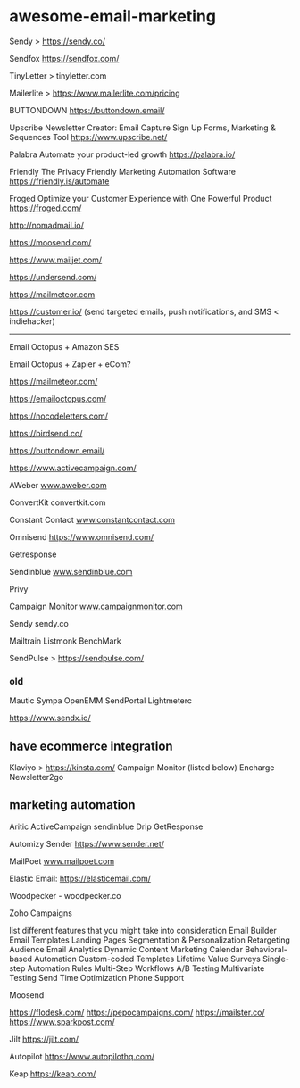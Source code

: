 # awesome-email-marketing


Sendy > https://sendy.co/

Sendfox https://sendfox.com/

TinyLetter > tinyletter.com

Mailerlite > https://www.mailerlite.com/pricing

BUTTONDOWN 
https://buttondown.email/

Upscribe Newsletter Creator: Email Capture Sign Up Forms, Marketing &amp; Sequences Tool
https://www.upscribe.net/

Palabra
Automate your
product-led growth
https://palabra.io/ 

Friendly
The Privacy Friendly Marketing Automation Software
https://friendly.is/automate 

Froged
Optimize your Customer Experience with One Powerful Product
https://froged.com/ 

http://nomadmail.io/ 

https://moosend.com/ 

https://www.mailjet.com/

https://undersend.com/ 

https://mailmeteor.com

https://customer.io/ (send targeted emails, push notifications, and SMS < indiehacker)


---
Email Octopus + Amazon SES

Email Octopus + Zapier + eCom?

https://mailmeteor.com/

https://emailoctopus.com/


https://nocodeletters.com/

https://birdsend.co/

https://buttondown.email/



https://www.activecampaign.com/

AWeber  www.aweber.com

ConvertKit convertkit.com

Constant Contact www.constantcontact.com

Omnisend https://www.omnisend.com/

Getresponse

Sendinblue www.sendinblue.com

Privy 

Campaign Monitor www.campaignmonitor.com

Sendy sendy.co

Mailtrain 
Listmonk 
BenchMark 

SendPulse > https://sendpulse.com/

### old
Mautic 
Sympa
OpenEMM
SendPortal
Lightmeterc

https://www.sendx.io/

## have ecommerce integration
Klaviyo > https://kinsta.com/ 
Campaign Monitor (listed below)
Encharge
Newsletter2go

## marketing automation
Aritic
ActiveCampaign
sendinblue
Drip
GetResponse


Automizy
Sender https://www.sender.net/

MailPoet www.mailpoet.com


Elastic Email: https://elasticemail.com/

Woodpecker - woodpecker.co 

Zoho Campaigns



list different features that you might take into consideration
Email Builder	
Email Templates	
Landing Pages
Segmentation & Personalization
Retargeting Audience
Email Analytics
Dynamic Content
Marketing Calendar
Behavioral-based Automation
Custom-coded Templates
Lifetime Value
Surveys
Single-step Automation Rules
Multi-Step Workflows
A/B Testing
Multivariate Testing
Send Time Optimization
Phone Support	


Moosend


https://flodesk.com/
https://pepocampaigns.com/
https://mailster.co/
https://www.sparkpost.com/

Jilt https://jilt.com/


Autopilot https://www.autopilothq.com/

Keap  https://keap.com/
